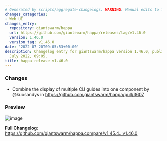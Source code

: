 ```yaml
---
# Generated by scripts/aggregate-changelogs. WARNING: Manual edits to this files will be overwritten.
changes_categories:
- Web UI
changes_entry:
  repository: giantswarm/happa
  url: https://github.com/giantswarm/happa/releases/tag/v1.46.0
  version: 1.46.0
  version_tag: v1.46.0
date: '2022-07-20T09:05:53+00:00'
description: Changelog entry for giantswarm/happa version 1.46.0, published on 20
  July 2022, 09:05.
title: happa release v1.46.0
---
```


<!-- Release notes generated using configuration in .github/release.yml at main -->

### Changes
* Combine the display of multiple CLI guides into one component by @kuosandys in https://github.com/giantswarm/happa/pull/3607

### Preview
![image](https://user-images.githubusercontent.com/62935115/179942828-b26a3e5d-90c5-41dd-9a73-0c6ca934b942.png)


**Full Changelog**: https://github.com/giantswarm/happa/compare/v1.45.4...v1.46.0
